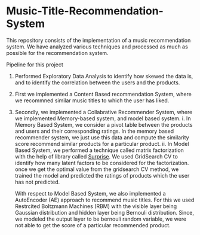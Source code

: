# Music-Title-Recommendation-System

This repository consists of the implementation of a music recommendation system. We have analyzed various techniques and processed as much as possible for the recommendation system.

Pipeline for this project

  1. Performed Exploratory Data Analysis to identify how skewed the data is, and to identify the correlation between the users and the products.
  2. First we implemented a Content Based recommendation System, where we recommned similar music titles to which the user has liked.
  3. Secondly, we implemented a Collabrative Recommender System, where we implemented Memory-based system, and model based system.
        i. In Memory Based System, we consider a pivot table between the products and users and their corresponding ratings. In the memory based recommender system, we just use this data and compute the similarity score recommend similar products for a particular product.
        ii. In Model Based System, we performed a technique called matrix factorization with the help of library called [Surprise](https://surprise.readthedocs.io/en/stable/index.html). We used GridSearch CV to identify how many latent factors to be considered for the factorization. once we get the optimal value from the gridsearch CV method, we trained the model and predicted the ratings of products which the user has not predicted.
        
        With respect to Model Based System, we also implemented a AutoEncoder (AE) approach to recommend music titles. For this we used Restrcited Boltzmann Machines (RBM) with the visible layer being Gaussian distribution and hidden layer being Bernouli distribution. Since, we modeled the output layer to be bernouli random variable, we were not able to get the score of a particular recommended product.
